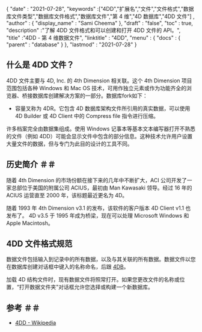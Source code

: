 {
  "date" : "2021-07-28",
  "keywords" :["4DD","扩展名","文件","文件格式","数据库文件类型","数据库文件格式","数据库文件","第 4 维","4D 数据库","4DD 文件"] ,
  "author" : {
    "display_name" : "Sami Cheema"
},
  "draft" : "false",
  "toc" : true,
  "description" :"了解 4DD 文件格式和可以创建和打开 4DD 文件的 API。",
  "title" :"4DD - 第 4 维数据文件",
  "linktitle" : "4DD",
  "menu" : {
    "docs" : {
      "parent" : "database"
}
},
  "lastmod" : "2021-07-28"
}

## 什么是 4DD 文件？

4DD 文件主要与 4D, Inc. 的 4th Dimension 相关联。这个 4th Dimension 项目范围包括各种 Windows 和 Mac OS 技术，可用作独立元素或作为功能齐全的浏览器、桥接数据库创建解决方案的一部分。数据库fork如下：

* 容量叉称为 4DR。它包含 4D 数据库架构文件所引用的真实数据，可以使用 4D Builder 或 4D Client 中的 Compress file 指令进行压缩。

许多档案完全由数据集组成。使用 Windows 记事本等基本文本编写器打开不熟悉的文件（例如 4DD）可能会显示文件中包含的部分信息。这种技术允许用户设置大量文件的数据，但与专门为此目的设计的工具不同。

## 历史简介 ＃＃

随着 4th Dimension 的市场份额在接下来的几年中不断扩大，ACI 公司开发了一家总部位于美国的附属公司 ACIUS，最初由 Man Kawasaki 领导。经过 16 年的 ACIUS 运营直至 2000 年，该标题最近更名为 4D。

随着 1993 年 4th Dimension v3.1 的发布，该软件的客户版本 4D Client v1.1 也发布了。 4D v3.5 于 1995 年成为桥梁，现在可以处理 Microsoft Windows 和 Apple Macintosh。


## 4DD 文件格式规范 ##

数据文件包括输入到记录中的所有数据，以及与其关联的所有数据。数据文件以您在数据库创建对话框中键入的名称命名，后跟 [4DB](/zh/database/4db/)。

加载 4D 结构文件时，现有数据文件将照常打开。如果您更改文件的名称或位置，“打开数据文件夹"对话框允许您选择或构建一个新数据库。

## 参考 ＃＃

* [4DD - Wikipedia](https://en.m.wikipedia.org/wiki/4th_Dimension_(software))
